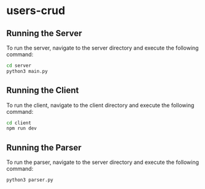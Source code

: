 # users-crud

## Running the Server

To run the server, navigate to the server directory and execute the following command:

```bash
cd server
python3 main.py
```

## Running the Client

To run the client, navigate to the client directory and execute the following command:

```bash
cd client
npm run dev
```

## Running the Parser

To run the parser, navigate to the server directory and execute the following command:

```bash
python3 parser.py
```
